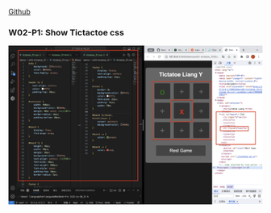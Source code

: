 [Github](https://github.com/liangyu9103/1122-js-demo_31.git)

### W02-P1: Show Tictactoe css

![](w02-p1.png)

```

```
